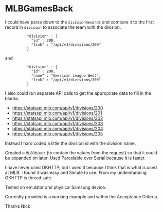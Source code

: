# MLBGamesBack

I could have parse down to the `divisionRecords` and compare it to the first record in `division` to associate the team with the division.

```
          "division" : {
            "id" : 200,
            "link" : "/api/v1/divisions/200"
          }
```

and

```
          "division" : {
            "id" : 200,
            "name" : "American League West",
            "link" : "/api/v1/divisions/200"
          }
```


I also could run separate API calls to get the appropriate data to fill in the blanks.
- https://statsapi.mlb.com/api/v1/divisions/200
- https://statsapi.mlb.com/api/v1/divisions/201
- https://statsapi.mlb.com/api/v1/divisions/202
- https://statsapi.mlb.com/api/v1/divisions/203
- https://statsapi.mlb.com/api/v1/divisions/204
- https://statsapi.mlb.com/api/v1/divisions/205


Instead I hard coded a little the division id with the division name.

Created a `MLBObject` (to contain the values from the request) so that it could be expanded on later. Used Parcelable over Serial because it is faster.

I have never used OKHTTP, but I used it because I think that is what is used at MLB. I found it was easy and Simple to use. From my understanding OKHTTP is thread safe.

Tested on emulator and physical Samsung device.

Currently provided is a working example and within the Acceptance Criteria.

Thanks
Nick
